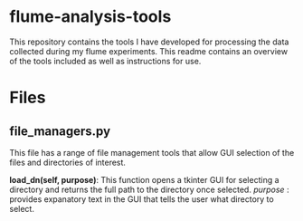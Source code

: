 # flume-analysis-tools
This repository contains the tools I have developed for processing the data collected during my flume experiments. This readme contains an overview of the tools included as well as instructions for use. 

# Files
## file_managers.py 
This file has a range of file management tools that allow GUI selection of the files and directories of interest.

**load_dn(self, purpose)**: 
This function opens a tkinter GUI for selecting a directory and returns the full path to the directory once selected.
*purpose* : provides expanatory text in the GUI that tells the user what directory to select.